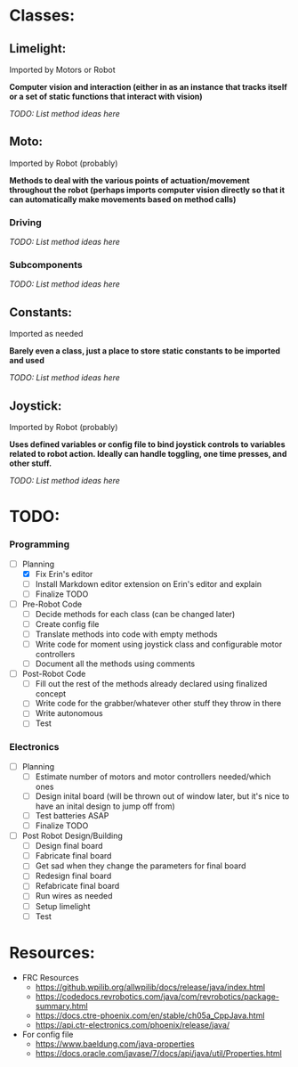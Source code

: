 # Classes:

## Limelight:

Imported by Motors or Robot

**Computer vision and interaction (either in as an instance that tracks itself or a set of static functions that interact with vision)**

*TODO: List method ideas here*

## Moto:

Imported by Robot (probably)

**Methods to deal with the various points of actuation/movement throughout the robot (perhaps imports computer vision directly so that it can automatically make movements based on method calls)**

### Driving

*TODO: List method ideas here*

### Subcomponents

*TODO: List method ideas here*

## Constants:

Imported as needed

**Barely even a class, just a place to store static constants to be imported and used**

*TODO: List method ideas here*

## Joystick:

Imported by Robot (probably)

**Uses defined variables or config file to bind joystick controls to variables related to robot action. Ideally can handle toggling, one time presses, and other stuff.**

*TODO: List method ideas here*

# TODO:

### Programming

- [ ] Planning
  - [x] Fix Erin's editor
  - [ ] Install Markdown editor extension on Erin's editor and explain
  - [ ] Finalize TODO
- [ ] Pre-Robot Code
  - [ ] Decide methods for each class (can be changed later)
  - [ ] Create config file
  - [ ] Translate methods into code with empty methods
  - [ ] Write code for moment using joystick class and configurable motor controllers
  - [ ] Document all the methods using comments
- [ ] Post-Robot Code
  - [ ] Fill out the rest of the methods already declared using finalized concept
  - [ ] Write code for the grabber/whatever other stuff they throw in there
  - [ ] Write autonomous 
  - [ ] Test

### Electronics

- [ ] Planning
  - [ ] Estimate number of motors and motor controllers needed/which ones 
  - [ ] Design inital board (will be thrown out of window later, but it's nice to have an inital design to jump off from)
  - [ ] Test batteries ASAP
  - [ ] Finalize TODO
- [ ] Post Robot Design/Building
  - [ ] Design final board
  - [ ] Fabricate final board
  - [ ] Get sad when they change the parameters for final board
  - [ ] Redesign final board
  - [ ] Refabricate final board
  - [ ] Run wires as needed
  - [ ] Setup limelight
  - [ ] Test

# Resources:

- FRC Resources
  - https://github.wpilib.org/allwpilib/docs/release/java/index.html
  - https://codedocs.revrobotics.com/java/com/revrobotics/package-summary.html
  - https://docs.ctre-phoenix.com/en/stable/ch05a_CppJava.html
  - https://api.ctr-electronics.com/phoenix/release/java/
- For config file 
  - https://www.baeldung.com/java-properties
  - https://docs.oracle.com/javase/7/docs/api/java/util/Properties.html
